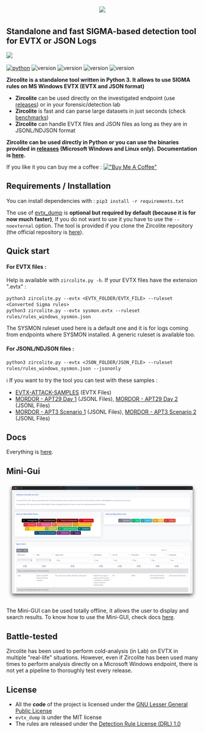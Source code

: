 # <p align="center">![](pics/zircolite_400.png)</p>

## Standalone and fast SIGMA-based detection tool for EVTX or JSON Logs 
![](pics/Zircolite.gif)

[![python](https://img.shields.io/badge/python-3.8-blue)](https://www.python.org/)
![version](https://img.shields.io/badge/Platform-Win-green)
![version](https://img.shields.io/badge/Platform-Lin-green)
![version](https://img.shields.io/badge/Platform-Mac-green)
![version](https://img.shields.io/badge/Architecture-64bit-red)

**Zircolite is a standalone tool written in Python 3. It allows to use SIGMA rules on MS Windows EVTX (EVTX and JSON format)**

- **Zircolite** can be used directly on the investigated endpoint (use [releases](https://github.com/wagga40/Zircolite/releases)) or in your forensic/detection lab
- **Zircolite** is fast and can parse large datasets in just seconds (check [benchmarks](docs/Internals.md#benchmarks))
- **Zircolite** can handle EVTX files and JSON files as long as they are in JSONL/NDJSON format

**Zircolite can be used directly in Python or you can use the binaries provided in [releases](https://github.com/wagga40/Zircolite/releases) (Microsoft Windows and Linux  only).** 
**Documentation is [here](docs).**

If you like it you can buy me a coffee : 
[!["Buy Me A Coffee"](https://www.buymeacoffee.com/assets/img/custom_images/orange_img.png)](https://www.buymeacoffee.com/wagga40)

## Requirements / Installation

You can install dependencies with : `pip3 install -r requirements.txt`

The use of [evtx_dump](https://github.com/omerbenamram/evtx) is **optional but required by default (because it is for now much faster)**, If you do not want to use it you have to use the `--noexternal` option. The tool is provided if you clone the Zircolite repository (the official repository is [here](https://github.com/omerbenamram/evtx)).

## Quick start

#### For EVTX files : 

Help is available with `zircolite.py -h`. If your EVTX files have the extension ".evtx" :

```shell
python3 zircolite.py --evtx <EVTX_FOLDER/EVTX_FILE> --ruleset <Converted Sigma rules>
python3 zircolite.py --evtx sysmon.evtx --ruleset rules/rules_windows_sysmon.json
```
The SYSMON ruleset used here is a default one and it is for logs coming from endpoints where SYSMON installed. A generic ruleset is available too.

#### For JSONL/NDJSON files : 

```shell
python3 zircolite.py --evtx <JSON_FOLDER/JSON_FILE> --ruleset rules/rules_windows_sysmon.json --jsononly
```

:information_source: If you want to try the tool you can test with these samples : 

- [EVTX-ATTACK-SAMPLES](https://github.com/sbousseaden/EVTX-ATTACK-SAMPLES) (EVTX Files)
- [MORDOR - APT29 Day 1](https://github.com/OTRF/mordor/blob/master/datasets/large/apt29/day1/apt29_evals_day1_manual.zip) (JSONL Files), [MORDOR - APT29 Day 2](https://github.com/OTRF/mordor/blob/master/datasets/large/apt29/day2/apt29_evals_day2_manual.zip) (JSONL Files)
- [MORDOR - APT3 Scenario 1](https://github.com/OTRF/mordor/blob/master/datasets/large/windows/apt3/caldera_attack_evals_round1_day1_2019-10-20201108.tar.gz) (JSONL Files), [MORDOR - APT3 Scenario 2](https://github.com/OTRF/mordor/blob/master/datasets/large/windows/apt3/empire_apt3.tar.gz) (JSONL Files)

## Docs

Everything is [here](docs).

## Mini-Gui

![](pics/gui.jpg)

The Mini-GUI can be used totally offline, it allows the user to display and search results. To know how to use the Mini-GUI, check docs [here](docs).

## Battle-tested

Zircolite has been used to perform cold-analysis (in Lab) on EVTX in multiple "real-life" situations. 
However, even if Zircolite has been used many times to perform analysis directly on a Microsoft Windows endpoint, there is not yet a pipeline to thoroughly test every release.

## License

- All the **code** of the project is licensed under the [GNU Lesser General Public License](https://www.gnu.org/licenses/lgpl-3.0.en.html)
- `evtx_dump` is under the MIT license
- The rules are released under the [Detection Rule License (DRL) 1.0](https://github.com/Neo23x0/sigma/blob/master/LICENSE.Detection.Rules.md)
